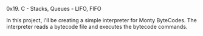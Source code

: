 0x19. C - Stacks, Queues - LIFO, FIFO

In this project, i'll be creating a simple interpreter for Monty ByteCodes. The interpreter reads a bytecode file and executes the bytecode commands.
